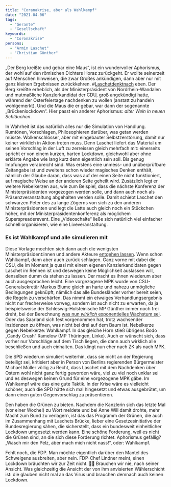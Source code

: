```yaml
---
title: "Coranakrise… aber als Wahlkampf"
date: "2021-04-06"
tags:
  - "Gerante"
  - "Gesellschaft"
keywords:
  - "Coronakrise"
persons:
  - "Armin Laschet"
  - "Christian Günther"
---
```


„Der Berg kreißte und gebar eine Maus“, ist ein wundervoller Aphorismus, der wohl auf den römischen Dichters Horaz zurückgeht. Er wollte seinerzeit auf Menschen hinweisen, die zwar Großes ankündigen, dann aber nur mit ganz kleinen Ergebnissen zurückkehren. #[Laschetdenktnach](https://twitter.com/search?q=%23laschetdenktnach) eben. Der Berg kreißte erheblich, als der Ministerpräsident von Nordrhein-Wandalen und mutmaßliche Kanzlerkandidat der CDU, groß angekündigt hatte, während der Osterfeiertage nachdenken zu wollen (anstatt zu handeln wohlgemerkt). Und die Maus die er gebar, war dann der sogenannte „Brückenlockdown“. Hier passt ein anderer Aphorismus: _alter Wein in neuen Schläuchen_.

In Wahrheit ist das natürlich alles nur die Simulation von Handlung. Rumtönen, Vorschlagen, Philosophieren darüber, was getan werden müsste. Wolkenschlösser, aber mit eingebauter Selbstzerstörung, damit nur keiner wirklich in Aktion treten muss. Denn Laschet liefert das Material um seinen Vorschlag in der Luft zu zerreissen gleich mehrfach mit: einerseits spricht er von einem kurzen, harten Lockdown, gleichwohl aber ohne erklärte Angabe wie lang kurz denn eigentlich sein soll. Bis genug Impfungen verabreicht sind. Was erstens eine unmess- und unüberprüfbare Zeitangabe ist und zweitens schon wieder magisches Denken enthält, nämlich der Glaube daran, dass was auf der einen Seite nicht funktioniert, auf magische Weise an der anderen Seite geheilt wird. Zusätzlich legt er weitere Nebelkerzen aus, wie zum Beispiel, dass die nächste Konferenz der Ministerpräsidenten vorgezogen werden solle, und dann auch noch als Präsenzveranstaltung abgehalten werden solle. Damit schiebt Laschet den schwarzen Peter des zu lange Zögerns von sich zu den anderen Ministerpräsidenten und legt die Latte auch gleich noch ein Stückchen höher, mit der Ministerpräsidentenkonferenz als möglichem Superspreaderevent. Eine „Videoschalte“ ließe sich natürlich viel einfacher schnell organisieren, wie eine Liveveranstaltung.

### Es ist Wahlkampf und alle simulieren mit

Diese Vorlage mochten sich dann auch die wenigsten Ministerpräsident:innen und andere Akteure [entgehen lassen](https://www.zeit.de/politik/deutschland/2021-04/corona-massnahmen-armin-laschet-brueckenlockdown-kritik). Wenn schon Wahlkampf, dann aber auch zurück schlagen. Ganz vorne mit dabei die CSU, die im Moment ja quasi mit einem eigenen Kanzlerkandidaten gegen Laschet im Rennen ist und deswegen keine Möglichkeit auslassen will, denselben dumm da stehen zu lassen. Der macht es ihnen wiederum aber auch ausgesprochen leicht. Eine vorgezogene MPK wurde von CSU-Generalsekretär Markus Blume gleich an harte und nahezu unmögliche Bedingungen geknüpft, nämlich das alle Bundesländer vorher bereit seien, die Regeln zu verschärfen. Das nimmt ein etwaiges Verhandlungsergebnis nicht nur frecherweise vorweg, sondern ist auch nicht zu erwarten, da ja beispielsweise der Schleswig-Holsteinische MP Günther immer noch frei dreht, bei der Berechnung [was nun _wirklich_ exponentielles Wachstum sei](https://twitter.com/welt/status/1379029150481186816). Oder das Saarland sich fest vorgenommen hat, trotz wachsender Inzidenzen zu öffnen, was nicht bei drei auf dem Baum ist. Nebelkerze gegen Nebelkerze: Wahlkampf. In das gleiche Horn stieß übrigens Bodo „Candy Crush“ Ramelow (MP Thüringen, Linke). Auch er wünscht sich, dass vorher nur Vorschläge auf dem Tisch liegen, die dann auch wirklich alle beschließen und auch einhalten. Das klingt nun eher nach ZK als nach MPK.

Die SPD wiederum simuliert weiterhin, dass sie nicht an der Regierung beteiligt sei, kritisiert aber in Person von Berlins regierenden Bürgermeister Michael Müller völlig zu Recht, dass Laschet mit dem Nachdenken über Ostern wohl nicht ganz fertig geworden wäre, viel zu viel noch unklar sei und es deswegen keinen Grund für eine vorgezogene MPK gäbe. Im Wahlkampf wäre das eine gute Taktik. In der Krise wäre es vielleicht schöner, auch die SPD hätte sich mal hingesetzt und etwas ausgebrütet, um dann einen guten Gegenvorschlag zu präsentieren.

Den haben die Grünen zu bieten. Nachdem die Kanzlerin sich das letzte Mal (vor einer Woche!) zu Wort meldete und bei Anne Will damit drohte, mehr Macht zum Bund zu verlagern, ist das das Programm der Grünen, die auch im Zusammenhang mit Laschets Brücke, lieber eine Gesetzesinitiative der Bundesregierung sähen, die sicherstellt, dass ein bundesweit einheitlicher Lockdown umgesetzt werden kann. Eine schöne Forderung, weil es nicht die Grünen sind, an die sich diese Forderung richtet. Aphorismus gefällig? „Wasch mir den Pelz, aber mach mich nicht nass!“, oder: Wahlkampf.

Fehlt noch, die FDP. Man möchte eigentlich darüber den Mantel des Schweigens ausbreiten, aber nein. FDP-Chef Lindner meint, einen Lockdown bräuchten wir zur Zeit nicht. 🤦‍♂️ Brauchen wir nie, nach seiner Ansicht. Was gleichzeitig die Ansicht der von ihm anvisierten Wählerschicht ist: die glauben nicht mal an das Virus und brauchen demnach auch keinen Lockdown.
